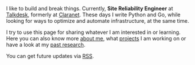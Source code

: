 I like to build and break things. Currently, **Site Reliability Engineer** at [Talkdesk](https://www.talkdesk.com/), formerly at [Claranet](https://www.claranet.co.uk/). These days I write Python and Go, while looking for ways to optimize and automate infrastructure, at the same time.

I try to use this page for sharing whatever I am interested in or learning. Here you can also know more [about me](/about/), what [projects](/code/) I am working on or have a look at my [past research](/research).

You can get future updates via [RSS](/index.xml).


